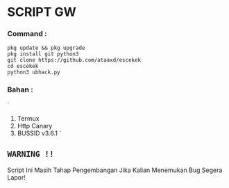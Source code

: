 # SCRIPT GW

### Command :
```
pkg update && pkg upgrade
pkg install git python3
git clone https://github.com/ataaxd/escekek
cd escekek
python3 ubhack.py
```
### Bahan :
`
1. Termux
2. Http Canary
3. BUSSID v3.6.1
`

## `WARNING !!`
Script Ini Masih Tahap Pengembangan Jika Kalian Menemukan Bug Segera Lapor!
